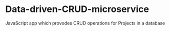 # Data-driven-CRUD-microservice
JavaScript app which provodes CRUD operations for Projects in a database
